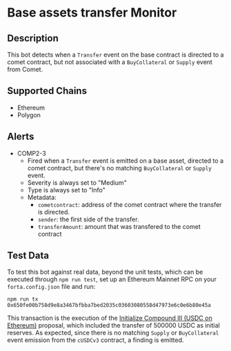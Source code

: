# Base assets transfer Monitor

## Description

This bot detects when a `Transfer` event on the base contract is directed to a comet contract, but not associated with a `BuyCollateral` or `Supply` event from Comet.

## Supported Chains

- Ethereum
- Polygon

## Alerts

- COMP2-3
  - Fired when a `Transfer` event is emitted on a base asset, directed to a comet contract, but there's no matching `BuyCollateral` or `Supply` event.
  - Severity is always set to "Medium"
  - Type is always set to "Info"
  - Metadata:
    - `cometcontract`: address of the comet contract where the transfer is directed.
    - `sender`: the first side of the transfer.
    - `transferAmount`: amount that was transfered to the comet contract

## Test Data

To test this bot against real data, beyond the unit tests, which can be
executed through `npm run test`, set up an Ethereum Mainnet RPC on your
`forta.config.json` file and run:

```
npm run tx 0x650fe00b758d9e8a3467bfbba7bed2035c03603080558d47973e6c0e6b80e45a
```

This transaction is the execution of the [Initialize Compound III (USDC on Ethereum)](https://compound.finance/governance/proposals/116)
proposal, which included the transfer of 500000 USDC as initial reserves. As
expected, since there is no matching `Supply` or `BuyCollateral` event
emission from the `cUSDCv3` contract, a finding is emitted.
